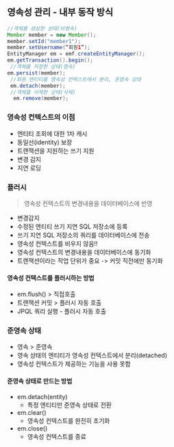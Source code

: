## 영속성 관리 - 내부 동작 방식
```java
//객체를 생성한 상태(비영속)
Member member = new Member();
member.setId("member1");
member.setUsername(“회원1”);
EntityManager em = emf.createEntityManager();
em.getTransaction().begin();
 //객체를 저장한 상태(영속)
em.persist(member);
 //회원 엔티티를 영속성 컨텍스트에서 분리, 준영속 상태
 em.detach(member);
 //객체를 삭제한 상태(삭제)
  em.remove(member);
```

### 영속성 컨텍스트의 이점
- 엔티티 조회에 대한 1차 캐시
- 동일선(identity) 보장
- 트랜잭션을 지원하는 쓰기 지원
- 변경 감지
- 지연 로딩

### 플러시
> 영속성 컨텍스트의 변경내용을 데이터베이스에 반영
- 변경감지
- 수정된 엔티티 쓰기 지연 SQL 저장소에 등록
- 쓰기 지연 SQL 저장소의 쿼리를 데이터베이스에 전송
- 영속성 컨텍스트를 비우지 않음!!
- 영속성 컨텍스트의 변경내용을 데이터베이스에 동기화
- 트랜잭션이라는 작업 단위가 중요 -> 커밋 직전에만 동기화

#### 영속성 컨텍스트를 플러시하는 방법
- em.flush() > 직접호출
- 트랜잭션 커밋 > 플러시 자동 호출
- JPQL 쿼리 실행 - 플러시 자동 호출


### 준영속 상태
- 영속 > 준영속
- 영속 상태의 엔티티가 영속성 컨텍스트에서 분리(detached)
- 영속성 컨텍스트가 제공하는 기능을 사용 못함

#### 준영속 상태로 만드는 방법
- em.detach(entity)
    - 특정 엔티티만 준영속 상태로 전환
- em.clear()
    - 영속성 컨텍스트를 완전히 초기화
- em.close()
    - 영속성 컨텍스트를 종료
    